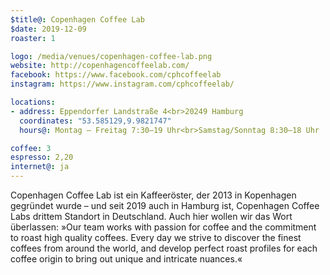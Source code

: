```yaml
---
$title@: Copenhagen Coffee Lab
$date: 2019-12-09
roaster: 1

logo: /media/venues/copenhagen-coffee-lab.png
website: http://copenhagencoffeelab.com/
facebook: https://www.facebook.com/cphcoffeelab
instagram: https://www.instagram.com/cphcoffeelab/

locations:
- address: Eppendorfer Landstraße 4<br>20249 Hamburg
  coordinates: "53.585129,9.9821747"
  hours@: Montag – Freitag 7:30–19 Uhr<br>Samstag/Sonntag 8:30–18 Uhr

coffee: 3
espresso: 2,20
internet@: ja
---
```


Copenhagen Coffee Lab ist ein Kaffeeröster, der 2013 in Kopenhagen gegründet wurde – und seit 2019 auch in Hamburg ist, Copenhagen Coffee Labs drittem Standort in Deutschland. Auch hier wollen wir das Wort überlassen: »Our team works with passion for coffee and the commitment to roast high quality coffees. Every day we strive to discover the finest coffees from around the world, and develop perfect roast profiles for each coffee origin to bring out unique and intricate nuances.«
